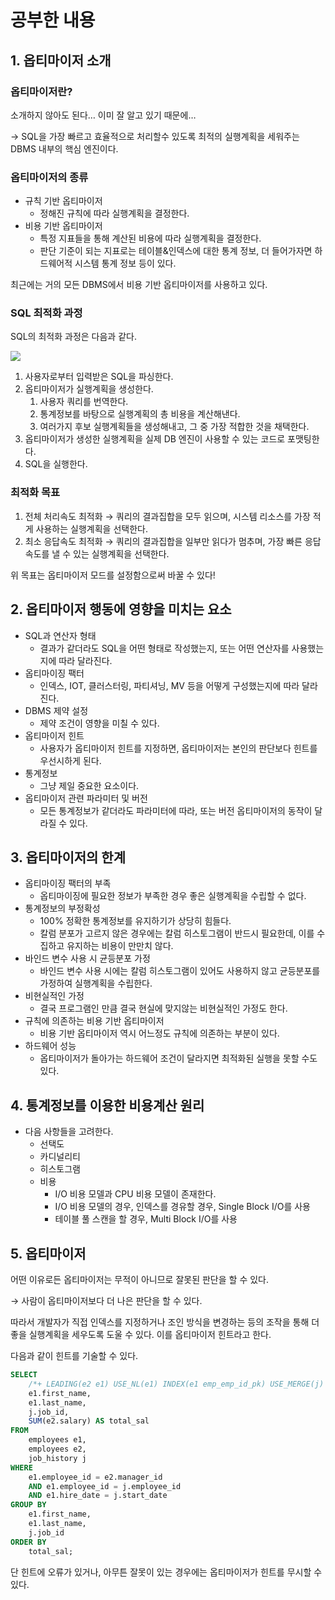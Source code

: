 # 공부한 내용

## 1. 옵티마이저 소개

### 옵티마이저란?

소개하지 않아도 된다… 이미 잘 알고 있기 때문에…

→ SQL을 가장 빠르고 효율적으로 처리할수 있도록 최적의 실행계획을 세워주는 DBMS 내부의 핵심 엔진이다.

### 옵티마이저의 종류

- 규칙 기반 옵티마이저
    - 정해진 규칙에 따라 실행계획을 결정한다.
- 비용 기반 옵티마이저
    - 특정 지표들을 통해 계산된 비용에 따라 실행계획을 결정한다.
    - 판단 기준이 되는 지표로는 테이블&인덱스에 대한 통계 정보, 더 들어가자면 하드웨어적 시스템 통계 정보 등이 있다.

최근에는 거의 모든 DBMS에서 비용 기반 옵티마이저를 사용하고 있다.

### SQL 최적화 과정

SQL의 최적화 과정은 다음과 같다.

![](https://dataonair.or.kr/publishing/img/knowledge/SQL_286.jpg)

1. 사용자로부터 입력받은 SQL을 파싱한다.
2. 옵티마이저가 실행계획을 생성한다.
    1. 사용자 쿼리를 번역한다.
    2. 통계정보를 바탕으로 실행계획의 총 비용을 계산해낸다.
    3. 여러가지 후보 실행계획들을 생성해내고, 그 중 가장 적합한 것을 채택한다.
3. 옵티마이저가 생성한 실행계획을 실제 DB 엔진이 사용할 수 있는 코드로 포맷팅한다.
4. SQL을 실행한다.

### 최적화 목표

1. 전체 처리속도 최적화 → 쿼리의 결과집합을 모두 읽으며, 시스템 리소스를 가장 적게 사용하는 실행계획을 선택한다.
2. 최소 응답속도 최적화 → 쿼리의 결과집합을 일부만 읽다가 멈추며, 가장 빠른 응답속도를 낼 수 있는 실행계획을 선택한다.

위 목표는 옵티마이저 모드를 설정함으로써 바꿀 수 있다!

## 2. **옵티마이저 행동에 영향을 미치는 요소**

- SQL과 연산자 형태
    - 결과가 같더라도 SQL을 어떤 형태로 작성했는지, 또는 어떤 연산자를 사용했는지에 따라 달라진다.
- 옵티마이징 팩터
    - 인덱스, IOT, 클러스터링, 파티셔닝, MV 등을 어떻게 구성했는지에 따라 달라진다.
- DBMS 제약 설정
    - 제약 조건이 영향을 미칠 수 있다.
- 옵티마이저 힌트
    - 사용자가 옵티마이저 힌트를 지정하면, 옵티마이저는 본인의 판단보다 힌트를 우선시하게 된다.
- 통계정보
    - 그냥 제일 중요한 요소이다.
- 옵티마이저 관련 파라미터 및 버전
    - 모든 통계정보가 같더라도 파라미터에 따라, 또는 버전 옵티마이저의 동작이 달라질 수 있다.

## 3. 옵티마이저의 한계

- 옵티마이징 팩터의 부족
    - 옵티마이징에 필요한 정보가 부족한 경우 좋은 실행계획을 수립할 수 없다.
- 통계정보의 부정확성
    - 100% 정확한 통계정보를 유지하기가 상당히 힘들다.
    - 칼럼 분포가 고르지 않은 경우에는 칼럼 히스토그램이 반드시 필요한데, 이를 수집하고 유지하는 비용이 만만치 않다.
- 바인드 변수 사용 시 균등분포 가정
    - 바인드 변수 사용 시에는 칼럼 히스토그램이 있어도 사용하지 않고 균등분포를 가정하여 실행계획을 수립한다.
- 비현실적인 가정
    - 결국 프로그램인 만큼 결국 현실에 맞지않는 비현실적인 가정도 한다.
- 규칙에 의존하는 비용 기반 옵티마이저
    - 비용 기반 옵티마이저 역시 어느정도 규칙에 의존하는 부분이 있다.
- 하드웨어 성능
    - 옵티마이저가 돌아가는 하드웨어 조건이 달라지면 최적화된 실행을 못할 수도 있다.

## 4. **통계정보를 이용한 비용계산 원리**

- 다음 사항들을 고려한다.
    - 선택도
    - 카디널리티
    - 히스토그램
    - 비용
        - I/O 비용 모델과 CPU 비용 모델이 존재한다.
        - I/O 비용 모델의 경우, 인덱스를 경유할 경우, Single Block I/O를 사용
        - 테이블 풀 스캔을 할 경우, Multi Block I/O를 사용

## 5. 옵티마이저

어떤 이유로든 옵티마이저는 무적이 아니므로 잘못된 판단을 할 수 있다.

→ 사람이 옵티마이저보다 더 나은 판단을 할 수 있다.

따라서 개발자가 직접 인덱스를 지정하거나 조인 방식을 변경하는 등의 조작을 통해 더 좋을 실행계획을 세우도록 도울 수 있다. 이를 옵티마이저 힌트라고 한다.

다음과 같이 힌트를 기술할 수 있다.

```sql
SELECT
    /*+ LEADING(e2 e1) USE_NL(e1) INDEX(e1 emp_emp_id_pk) USE_MERGE(j) FULL(j) */
    e1.first_name,
    e1.last_name,
    j.job_id,
    SUM(e2.salary) AS total_sal
FROM
    employees e1,
    employees e2,
    job_history j
WHERE
    e1.employee_id = e2.manager_id
    AND e1.employee_id = j.employee_id
    AND e1.hire_date = j.start_date
GROUP BY
    e1.first_name,
    e1.last_name,
    j.job_id
ORDER BY
    total_sal;
```

단 힌트에 오류가 있거나, 아무튼 잘못이 있는 경우에는 옵티마이저가 힌트를 무시할 수 있다.



